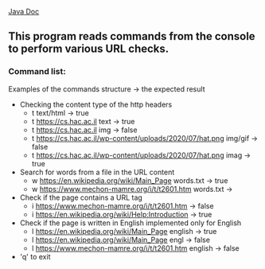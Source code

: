 [Java Doc](api/com/company/package-summary.html)
## This program reads commands from the console to perform various URL checks.  

### Command list:
  Examples of the commands structure -> the expected result
* Checking the content type of the http headers
    * t [](https://cs.hac.ac.il) text/html -> true  
    * t https://cs.hac.ac.il text -> true  
    * t https://cs.hac.ac.il img -> false  
    * t https://cs.hac.ac.il/wp-content/uploads/2020/07/hat.png img/gif -> false  
    * t https://cs.hac.ac.il/wp-content/uploads/2020/07/hat.png imag -> true  
* Search for words from a file in the URL content  
    * w https://en.wikipedia.org/wiki/Main_Page words.txt -> true  
    * w https://www.mechon-mamre.org/i/t/t2601.htm words.txt ->   
* Check if the page contains a URL tag  
    * i https://www.mechon-mamre.org/i/t/t2601.htm -> false  
    * i https://en.wikipedia.org/wiki/Help:Introduction -> true  
* Check if the page is written in English implemented only for English  
    * l https://en.wikipedia.org/wiki/Main_Page english -> true  
    * l https://en.wikipedia.org/wiki/Main_Page engl -> false  
    * l https://www.mechon-mamre.org/i/t/t2601.htm english -> false  
* 'q' to exit
